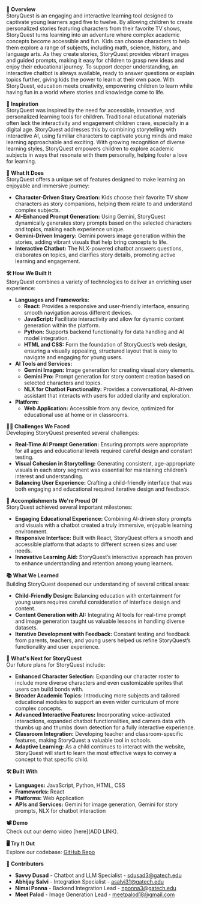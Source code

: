 **📖 Overview**  
StoryQuest is an engaging and interactive learning tool designed to captivate young learners aged five to twelve. By allowing children to create personalized stories featuring characters from their favorite TV shows, StoryQuest turns learning into an adventure where complex academic concepts become accessible and fun. Kids can choose characters to help them explore a range of subjects, including math, science, history, and language arts. As they create stories, StoryQuest provides vibrant images and guided prompts, making it easy for children to grasp new ideas and enjoy their educational journey. To support deeper understanding, an interactive chatbot is always available, ready to answer questions or explain topics further, giving kids the power to learn at their own pace. With StoryQuest, education meets creativity, empowering children to learn while having fun in a world where stories and knowledge come to life.


**🚀 Inspiration**  
StoryQuest was inspired by the need for accessible, innovative, and personalized learning tools for children. Traditional educational materials often lack the interactivity and engagement children crave, especially in a digital age. StoryQuest addresses this by combining storytelling with interactive AI, using familiar characters to captivate young minds and make learning approachable and exciting. With growing recognition of diverse learning styles, StoryQuest empowers children to explore academic subjects in ways that resonate with them personally, helping foster a love for learning.

**🎯 What It Does**  
StoryQuest offers a unique set of features designed to make learning an enjoyable and immersive journey:

- **Character-Driven Story Creation:** Kids choose their favorite TV show characters as story companions, helping them relate to and understand complex subjects.
- **AI-Enhanced Prompt Generation:** Using Gemini, StoryQuest dynamically generates story prompts based on the selected characters and topics, making each experience unique.
- **Gemini-Driven Imagery:** Gemini powers image generation within the stories, adding vibrant visuals that help bring concepts to life.
- **Interactive Chatbot:** The NLX-powered chatbot answers questions, elaborates on topics, and clarifies story details, promoting active learning and engagement.

**🛠 How We Built It**  
StoryQuest combines a variety of technologies to deliver an enriching user experience:

- **Languages and Frameworks:**  
  - **React:** Provides a responsive and user-friendly interface, ensuring smooth navigation across different devices.
  - **JavaScript:** Facilitate interactivity and allow for dynamic content generation within the platform.
  - **Python:** Supports backend functionality for data handling and AI model integration.
  - **HTML and CSS:** Form the foundation of StoryQuest’s web design, ensuring a visually appealing, structured layout that is easy to navigate and engaging for young users.
- **AI Tools and Services:**  
  - **Gemini Imagen:** Image generation for creating visual story elements.
  - **Gemini Pro:** Prompt generation for story content creation based on selected characters and topics.
  - **NLX for Chatbot Functionality:** Provides a conversational, AI-driven assistant that interacts with users for added clarity and exploration.
- **Platform:**  
  - **Web Application:** Accessible from any device, optimized for educational use at home or in classrooms.

**🧗‍♂️ Challenges We Faced**  
Developing StoryQuest presented several challenges:

- **Real-Time AI Prompt Generation:** Ensuring prompts were appropriate for all ages and educational levels required careful design and constant testing.
- **Visual Cohesion in Storytelling:** Generating consistent, age-appropriate visuals in each story segment was essential for maintaining children’s interest and understanding.
- **Balancing User Experience:** Crafting a child-friendly interface that was both engaging and educational required iterative design and feedback.

**🎉 Accomplishments We're Proud Of**  
StoryQuest achieved several important milestones:

- **Engaging Educational Experience:** Combining AI-driven story prompts and visuals with a chatbot created a truly immersive, enjoyable learning environment.
- **Responsive Interface:** Built with React, StoryQuest offers a smooth and accessible platform that adapts to different screen sizes and user needs.
- **Innovative Learning Aid:** StoryQuest’s interactive approach has proven to enhance understanding and retention among young learners.

**📚 What We Learned**  
Building StoryQuest deepened our understanding of several critical areas:

- **Child-Friendly Design:** Balancing education with entertainment for young users requires careful consideration of interface design and content.
- **Content Generation with AI:** Integrating AI tools for real-time prompt and image generation taught us valuable lessons in handling diverse datasets.
- **Iterative Development with Feedback:** Constant testing and feedback from parents, teachers, and young users helped us refine StoryQuest’s functionality and user experience.

**🔮 What's Next for StoryQuest**  
Our future plans for StoryQuest include:

- **Enhanced Character Selection:** Expanding our character roster to include more diverse characters and even customizable sprites that users can build bonds with.
- **Broader Academic Topics:** Introducing more subjects and tailored educational modules to support an even wider curriculum of more complex concepts.
- **Advanced Interactive Features:** Incorporating voice-activated interactions, expanded chatbot functionalities, and camera data with thumbs up and thumbs down detection for a fully interactive experience.
- **Classroom Integration:** Developing teacher and classroom-specific features, making StoryQuest a valuable tool in schools.
- **Adaptive Learning:** As a child continues to interact with the website, StoryQuest will start to learn the most effective ways to convey a concept to that specific child.

**🛠 Built With**  
- **Languages:** JavaScript, Python, HTML, CSS  
- **Frameworks:** React  
- **Platforms:** Web Application  
- **APIs and Services:** Gemini for image generation, Gemini for story prompts, NLX for 
chatbot interaction

**📽 Demo**  
Check out our demo video [here](ADD LINK).

**🖥 Try It Out**  
Explore our codebase: [GitHub Repo](https://github.com/EpicAJS/StoryQuest)

**🤝 Contributors**  
- **Savvy Dusad** - Chatbot and LLM Specialist - [sdusad3@gatech.edu](mailto:sdusad3@gatech.edu)  
- **Abhijay Salvi** - Integration Specialist - [asalvi31@gatech.edu](mailto:asalvi31@gatech.edu)  
- **Nimai Ponna** - Backend Integration Lead - [nponna3@gatech.edu](mailto:nponna3@gatech.edu)  
- **Meet Palod** - Image Generation Lead - [meetpalod18@gmail.com](mailto:meetpalod18@gmail.com)
